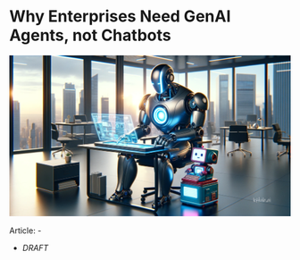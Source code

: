 # Why Enterprises Need GenAI Agents, not Chatbots

<banner class="page-header" role="banner">
  <img src="../assets/images/agent_vs_chatbot.webp" alt="Banner Image" style="">
</banner>

Article: [](https://kaihuchen.github.io/articles/AgentVsChatbot) - 
  - *DRAFT*


